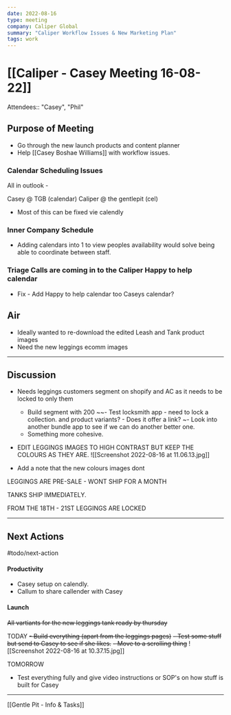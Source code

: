 ```yaml
---
date: 2022-08-16
type: meeting
company: Caliper Global
summary: "Caliper Workflow Issues & New Marketing Plan"
tags: work
---
```


# [[Caliper - Casey Meeting 16-08-22]]


Attendees:: "Casey", "Phil"

##  Purpose of Meeting
- Go through the new launch products and content planner
- Help [[Casey Boshae Williams]] with workflow issues. 


### Calendar Scheduling Issues
All in outlook - 

Casey @ TGB (calendar)
Caliper @ the gentlepit (cel)

- Most of this can be fixed vie calendly

### Inner Company Schedule
- Adding calendars into 1 to view peoples availability would solve being able to coordinate between staff. 

### Triage Calls are coming in to the Caliper Happy to help calendar
- Fix - Add Happy to help calendar too Caseys calendar?


## Air
- Ideally wanted to re-download the edited Leash and Tank product images
- Need the new leggings ecomm images

---

## Discussion

- Needs leggings customers segment on shopify and AC as it needs to be locked to only them
	- Build segment with 200 
~~- Test locksmith app - need to lock a collection. and product variants? - Does it offer a link?
~- Look into another bundle app to see if we can do another better one.
	- Something more cohesive. 



- EDIT LEGGINGS IMAGES TO HIGH CONTRAST BUT KEEP THE COLOURS AS THEY ARE. 
![[Screenshot 2022-08-16 at 11.06.13.jpg]]


- Add a note that the new colours images dont 

LEGGINGS ARE PRE-SALE - WONT SHIP FOR A MONTH

TANKS SHIP IMMEDIATELY. 

FROM THE 18TH - 21ST LEGGINGS ARE LOCKED 

---

## Next Actions
#todo/next-action 

#### Productivity
- Casey setup on calendly.
- Callum to share callender with Casey

#### Launch

~~All vartiants for the new leggings tank ready by thursday~~ 

TODAY
~~- Build everything (apart from the leggings pages)~~
~~- Test some stuff but send to Casey to see if she likes.~~
~~- Move to a scrolling thing~~
![[Screenshot 2022-08-16 at 10.37.15.jpg]]


TOMORROW
- Test everything fully and give video instructions or SOP's on how stuff is built for Casey



---
[[Gentle Pit - Info & Tasks]]